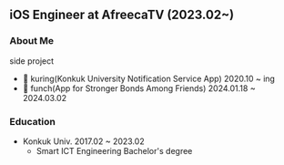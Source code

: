## iOS Engineer at AfreecaTV (2023.02~)


### About Me

side project
 - 🔔 kuring(Konkuk University Notification Service App) 2020.10 ~ ing
 - 🥊 funch(App for Stronger Bonds Among Friends) 2024.01.18 ~ 2024.03.02

### Education
 - Konkuk Univ. 2017.02 ~ 2023.02
   - Smart ICT Engineering Bachelor's degree
